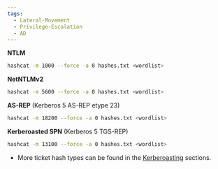 ```yaml
---
tags:
  - Lateral-Movement
  - Privilege-Escalation
  - AD
---
```

**NTLM**
```bash
hashcat -m 1000 --force -a 0 hashes.txt <wordlist>
```
**NetNTLMv2**
```bash
hashcat -m 5600 --force -a 0 hashes.txt <wordlist>
```
**AS-REP** (Kerberos 5 AS-REP etype 23)
```bash
hashcat -m 18200 --force -a 0 hashes.txt <wordlist>
```
**Kerberoasted SPN** (Kerberos 5 TGS-REP)
```bash
hashcat -m 13100 --force -a 0 hashes.txt <wordlist>
```
- More ticket hash types can be found in the [Kerberoasting](Kerberoasting.md) sections.